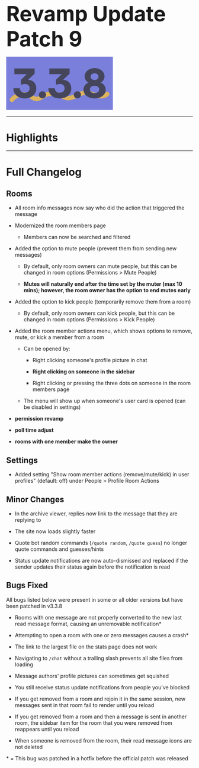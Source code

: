 <h1 style="font-size:4em;margin-bottom:0.25em;">
    Revamp Update Patch 9
</h1>

<img src="/public/v3.3.8.svg" height="10%" alt="v3.3.8">

<hr>

<!-- Released on Monday, May 6th, 2024

<hr> -->

<style>
    h1 {
        font-size: 2em;
    }
</style>

# Highlights

<hr>

# Full Changelog

## Rooms

- All room info messages now say who did the action that triggered the message

- Modernized the room members page

  - Members can now be searched and filtered

- Added the option to mute people (prevent them from sending new messages)

  - By default, only room owners can mute people, but this can be changed in room options (Permissions > Mute People)

  - **Mutes will naturally end after the time set by the muter (max 10 mins); however, the room owner has the option to end mutes early**

- Added the option to kick people (temporarily remove them from a room)

  - By default, only room owners can kick people, but this can be changed in room options (Permissions > Kick People)

- Added the room member actions menu, which shows options to remove, mute, or kick a member from a room

  - Can be opened by:

    - Right clicking someone's profile picture in chat

    - **Right clicking on someone in the sidebar**

    - Right clicking or pressing the three dots on someone in the room members page

  - The menu will show up when someone's user card is opened (can be disabled in settings)

- **permission revamp**

- **poll time adjust**

- **rooms with one member make the owner**

## Settings

- Added setting "Show room member actions (remove/mute/kick) in user profiles" (default: off) under People > Profile Room Actions

## Minor Changes

- In the archive viewer, replies now link to the message that they are replying to

- The site now loads slightly faster

- Quote bot random commands (`/quote random`, `/quote guess`) no longer quote commands and  guesses/hints

- Status update notifications are now auto-dismissed and replaced if the sender updates their status again before the notification is read

## Bugs Fixed

All bugs listed below were present in some or all older versions but have been patched in v3.3.8

- Rooms with one message are not properly converted to the new last read message format, causing an unremovable notification*

- Attempting to open a room with one or zero messages causes a crash*

- The link to the largest file on the stats page does not work

- Navigating to `/chat` without a trailing slash prevents all site files from loading

- Message authors' profile pictures can sometimes get squished

- You still receive status update notifications from people you've blocked

- If you get removed from a room and rejoin it in the same session, new messages sent in that room fail to render until you reload

- If you get removed from a room and then a message is sent in another room, the sidebar item for the room that you were removed from reappears until you reload

- When someone is removed from the room, their read message icons are not deleted

\* = This bug was patched in a hotfix before the official patch was released
<!-- 
<hr>

Backup Google Chat Revamp Update Patch 8 (v3.3.8), Released 5/6/2024  
<img src="../public/logo.svg" height="10%" alt="Backup Google Chat"> -->

